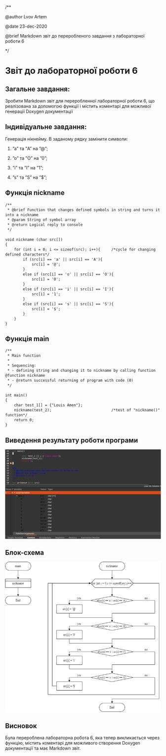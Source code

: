 /**

@author Lvov Artem

@date 23-dec-2020

@brief Markdown звіт до переробленого завдання з лабораторної роботи 6

*/

# Звіт до лабораторної роботи 6

## Загальне завдання:

Зробити Markdown звіт для переробленної лабораторної роботи 6, що реалізована за допомогою функції і містить коментарі для можливої генерації Doxygen документації

## Індивідуальне завдання:

Генерація нікнейму. В заданому рядку замінити символи:

1. ”a” та ”A” на ”@”;

2. ”o” та ”O” на ”0”;

3. ”i” та ”I” на ”1”;

4. ”s” та ”S” на ”$”;

## Функція nickname
	/**
	 * @brief Function that changes defined symbols in string and turns it into a nickname
	 * @param String of symbol array
	 * @return Logical reply to console
	 */
	
	void nickname (char src[])
	{
		for (int i = 0; i <= sizeof(src); i++){		/*cycle for changing defined characters*/				 
			if (src[i] == 'a' || src[i] == 'A'){
				src[i] = '@';
			}
			else if (src[i] == 'o' || src[i] == 'O'){
				src[i] = '0';
			}
			else if (src[i] == 'i' || src[i] == 'I'){
				src[i] = '1';
			}
			else if (src[i] == 's' || src[i] == 'S'){
				src[i] = '$';
			}
		}
	}

## Функція main
	/**
	 * Main function
	 *
	 * Sequencing:
	 * - defining string and changing it to nickname by calling function @function nickname 
	 * - @return successful returning of program with code (0)
	 */
	
	int main()
	{
		char test_1[] = {"Louis Amen"};			
		nickname(test_2);							/*test of "nickname()" function*/
		return 0;
	}

## Виведення результату роботи програми

![text](https://github.com/sudo-071/Lvov_Artem/blob/master/Lab_08_09_10/md/output_results/Lab_06_m.png)

## Блок-схема

![text](https://github.com/sudo-071/Lvov_Artem/blob/master/Lab_08_09_10/md/flowcharts/Lab_06_m.png)

## Висновок

Була перероблена лабораторна робота 6, яка тепер викликається через функцію, містить коментарі для можливого створення Doxygen документації та має Markdown звіт.

